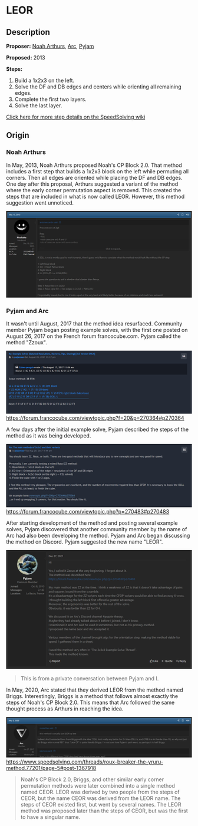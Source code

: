 # LEOR

## Description

**Proposer:** [Noah Arthurs](CubingContributors/MethodDevelopers.md#arthurs-noah), [Arc](CubingContributors/MethodDevelopers.md#arc), [Pyjam](CubingContributors/MethodDevelopers.md#pyjam)

**Proposed:** 2013

**Steps:**

1. Build a 1x2x3 on the left.
2. Solve the DF and DB edges and centers while orienting all remaining edges.
3. Complete the first two layers.
4. Solve the last layer.

[Click here for more step details on the SpeedSolving wiki](https://www.speedsolving.com/wiki/index.php/LEOR)

## Origin

### Noah Arthurs

In May, 2013, Noah Arthurs proposed Noah's CP Block 2.0. That method includes a first step that builds a 1x2x3 block on the left while permuting all corners. Then all edges are oriented while placing the DF and DB edges. One day after this proposal, Arthurs suggested a variant of the method where the early corner permutation aspect is removed. This created the steps that are included in what is now called LEOR. However, this method suggestion went unnoticed.

![](img/LEOR/Arthurs.png)

### Pyjam and Arc

It wasn't until August, 2017 that the method idea resurfaced. Community member Pyjam began posting example solves, with the first one posted on August 26, 2017 on the French forum francocube.com. Pyjam called the method "Zzoux".

![](img/LEOR/Pyjam1.png)
https://forum.francocube.com/viewtopic.php?f=20&p=270364#p270364

A few days after the initial example solve, Pyjam described the steps of the method as it was being developed.

![](img/LEOR/Pyjam2.png)
https://forum.francocube.com/viewtopic.php?p=270483#p270483

After starting development of the method and posting several example solves, Pyjam discovered that another community member by the name of Arc had also been developing the method. Pyjam and Arc began discussing the method on Discord. Pyjam suggested the new name "LEOR".

![](img/LEOR/Pyjam3.png)
>This is from a private conversation between Pyjam and I.

In May, 2020, Arc stated that they derived LEOR from the method named Briggs. Interestingly, Briggs is a method that follows almost exactly the steps of Noah's CP Block 2.0. This means that Arc followed the same thought process as Arthurs in reaching the idea.

![](img/LEOR/Arc.png)
https://www.speedsolving.com/threads/roux-breaker-the-yruru-method.77201/page-5#post-1367918

>Noah's CP Block 2.0, Briggs, and other similar early corner permutation methods were later combined into a single method named CEOR. LEOR was derived by two people from the steps of CEOR, but the name CEOR was derived from the LEOR name. The steps of CEOR existed first, but went by several names. The LEOR method was proposed later than the steps of CEOR, but was the first to have a singular name.